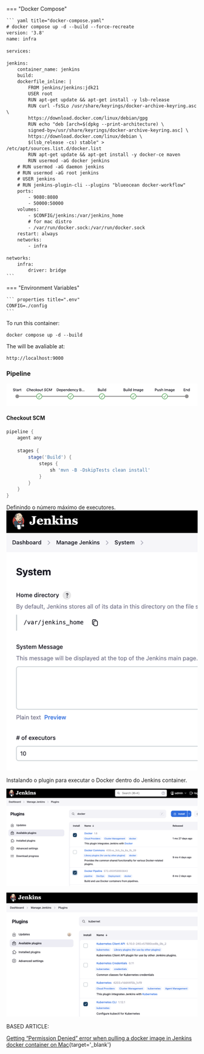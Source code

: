 

=== "Docker Compose"

    ``` yaml title="docker-compose.yaml"
    # docker compose up -d --build --force-recreate
    version: '3.8'
    name: infra

    services:

    jenkins:
        container_name: jenkins
        build:
        dockerfile_inline: |
            FROM jenkins/jenkins:jdk21
            USER root
            RUN apt-get update && apt-get install -y lsb-release
            RUN curl -fsSLo /usr/share/keyrings/docker-archive-keyring.asc \
            https://download.docker.com/linux/debian/gpg
            RUN echo "deb [arch=$(dpkg --print-architecture) \
            signed-by=/usr/share/keyrings/docker-archive-keyring.asc] \
            https://download.docker.com/linux/debian \
            $(lsb_release -cs) stable" > /etc/apt/sources.list.d/docker.list
            RUN apt-get update && apt-get install -y docker-ce maven
            RUN usermod -aG docker jenkins
        # RUN usermod -aG daemon jenkins
        # RUN usermod -aG root jenkins
        # USER jenkins
        # RUN jenkins-plugin-cli --plugins "blueocean docker-workflow"
        ports:
            - 9080:8080
            - 50000:50000 
        volumes:
            - $CONFIG/jenkins:/var/jenkins_home
            # for mac distro
            - /var/run/docker.sock:/var/run/docker.sock
        restart: always
        networks:
            - infra

    networks:
        infra:
            driver: bridge
    ```

=== "Environment Variables"

    ``` properties title=".env"
    CONFIG=./config
    ```

To run this container:

``` shell
docker compose up -d --build
```

The will be avaliable at:
``` shell
http://localhost:9000
```

### Pipeline
![](../../assets/images/jenkins.pipeline.png)

#### Checkout SCM

``` groovy  title="Jenkinsfile"
pipeline {
    agent any

    stages {
        stage('Build') {
            steps {
                sh 'mvn -B -DskipTests clean install'
            }
        }
    }
}
```


Definindo o número máximo de executores.
![](../../assets/images/jenkins.system.nexecutors.png)


Instalando o plugin para executar o Docker dentro do Jenkins container.

![](../../assets/images/jenkins.plugin.docker.png)


![](../../assets/images/jenkins.plugin.kubernetes.png)




BASED ARTICLE:

[Getting “Permission Denied” error when pulling a docker image in Jenkins docker container on Mac](https://medium.com/swlh/getting-permission-denied-error-when-pulling-a-docker-image-in-jenkins-docker-container-on-mac-b335af02ebca){target='_blank'}
